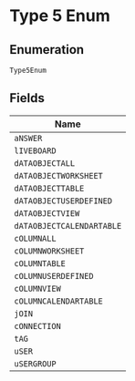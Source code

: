 
# Type 5 Enum

## Enumeration

`Type5Enum`

## Fields

| Name |
|  --- |
| `aNSWER` |
| `lIVEBOARD` |
| `dATAOBJECTALL` |
| `dATAOBJECTWORKSHEET` |
| `dATAOBJECTTABLE` |
| `dATAOBJECTUSERDEFINED` |
| `dATAOBJECTVIEW` |
| `dATAOBJECTCALENDARTABLE` |
| `cOLUMNALL` |
| `cOLUMNWORKSHEET` |
| `cOLUMNTABLE` |
| `cOLUMNUSERDEFINED` |
| `cOLUMNVIEW` |
| `cOLUMNCALENDARTABLE` |
| `jOIN` |
| `cONNECTION` |
| `tAG` |
| `uSER` |
| `uSERGROUP` |

